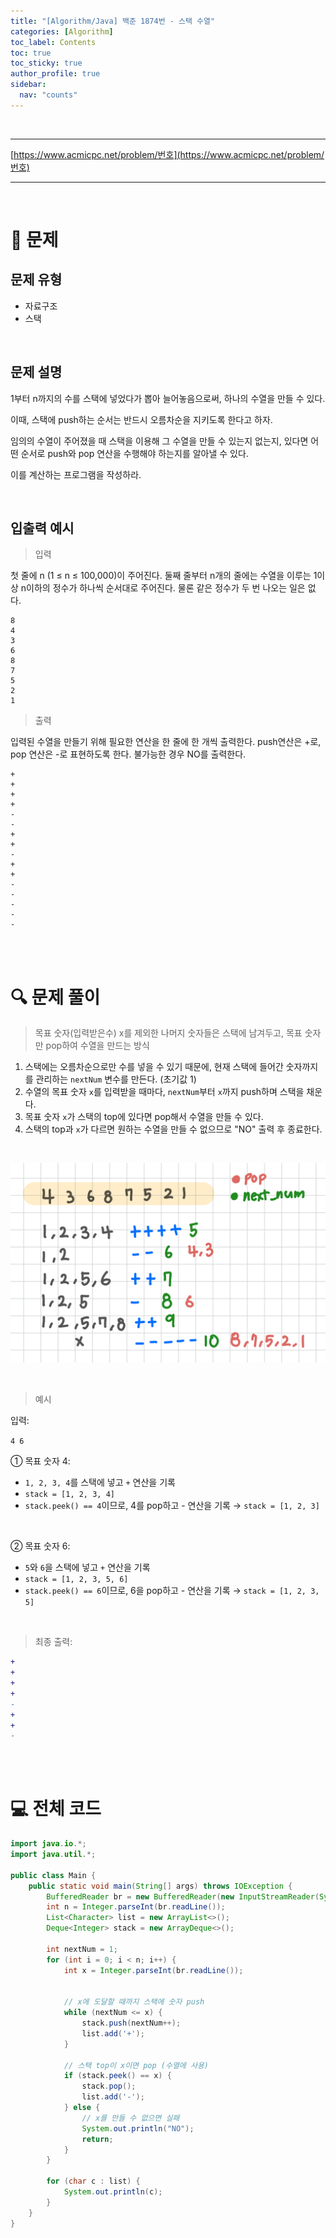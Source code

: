 ```yaml
---
title: "[Algorithm/Java] 백준 1874번 - 스택 수열"
categories: [Algorithm]
toc_label: Contents
toc: true
toc_sticky: true
author_profile: true
sidebar:
  nav: "counts"
---
```


<br>

---

[https://www.acmicpc.net/problem/번호](https://www.acmicpc.net/problem/번호)

---

<br>

# 📌 문제

## 문제 유형

- 자료구조
- 스택

<br>

## 문제 설명

1부터 n까지의 수를 스택에 넣었다가 뽑아 늘어놓음으로써, 하나의 수열을 만들 수 있다.

이때, 스택에 push하는 순서는 반드시 오름차순을 지키도록 한다고 하자.

임의의 수열이 주어졌을 때 스택을 이용해 그 수열을 만들 수 있는지 없는지, 있다면 어떤 순서로 push와 pop 연산을 수행해야 하는지를 알아낼 수 있다.

이를 계산하는 프로그램을 작성하라.

<br>

## 입출력 예시

> 입력

첫 줄에 n (1 ≤ n ≤ 100,000)이 주어진다. 둘째 줄부터 n개의 줄에는 수열을 이루는 1이상 n이하의 정수가 하나씩 순서대로 주어진다. 물론 같은 정수가 두 번 나오는 일은 없다.

```
8
4
3
6
8
7
5
2
1
```

> 출력

입력된 수열을 만들기 위해 필요한 연산을 한 줄에 한 개씩 출력한다. push연산은 +로, pop 연산은 -로 표현하도록 한다. 불가능한 경우 NO를 출력한다.

```
+
+
+
+
-
-
+
+
-
+
+
-
-
-
-
-
```

<br><br>

# 🔍 문제 풀이

> 목표 숫자(입력받은수) x를 제외한 나머지 숫자들은 스택에 남겨두고, 목표 숫자만 pop하여 수열을 만드는 방식

1. 스택에는 오름차순으로만 수를 넣을 수 있기 때문에, 현재 스택에 들어간 숫자까지를 관리하는 `nextNum` 변수를 만든다. (초기값 1)
2. 수열의 목표 숫자 `x`를 입력받을 때마다, `nextNum`부터 `x`까지 push하며 스택을 채운다.
3. 목표 숫자 `x`가 스택의 top에 있다면 pop해서 수열을 만들 수 있다.
4. 스택의 top과 `x`가 다르면 원하는 수열을 만들 수 없으므로 "NO" 출력 후 종료한다.

<br>

![](/assets/images/2025/2025-06-29-17-32-16.png)

<br>

> 예시

입력:

`4 6`

① 목표 숫자 4:

- `1, 2, 3, 4`를 스택에 넣고 `+` 연산을 기록
- `stack = [1, 2, 3, 4]`
- `stack.peek() == 4`이므로, 4를 pop하고 - 연산을 기록 → `stack = [1, 2, 3]`

<br>

② 목표 숫자 6:

- `5`와 `6`을 스택에 넣고 `+` 연산을 기록
- `stack = [1, 2, 3, 5, 6]`
- `stack.peek() == 6`이므로, 6을 pop하고 - 연산을 기록 → `stack = [1, 2, 3, 5]`

<br>

> 최종 출력:

```diff
+
+
+
+
-
+
+
-
```

<br><br>

# 💻 전체 코드

```java
import java.io.*;
import java.util.*;

public class Main {
    public static void main(String[] args) throws IOException {
        BufferedReader br = new BufferedReader(new InputStreamReader(System.in));
        int n = Integer.parseInt(br.readLine());
        List<Character> list = new ArrayList<>();
        Deque<Integer> stack = new ArrayDeque<>();

        int nextNum = 1;
        for (int i = 0; i < n; i++) {
            int x = Integer.parseInt(br.readLine());


            // x에 도달할 때까지 스택에 숫자 push
            while (nextNum <= x) {
                stack.push(nextNum++);
                list.add('+');
            }

            // 스택 top이 x이면 pop (수열에 사용)
            if (stack.peek() == x) {
                stack.pop();
                list.add('-');
            } else {
                // x를 만들 수 없으면 실패
                System.out.println("NO");
                return;
            }
        }

        for (char c : list) {
            System.out.println(c);
        }
    }
}
```

<br>

